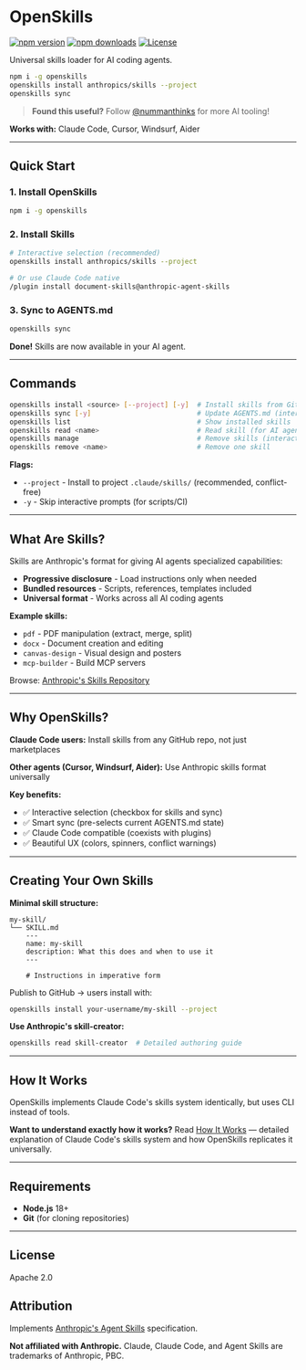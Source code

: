 # OpenSkills

[![npm version](https://img.shields.io/npm/v/openskills.svg)](https://www.npmjs.com/package/openskills)
[![npm downloads](https://img.shields.io/npm/dm/openskills.svg)](https://www.npmjs.com/package/openskills)
[![License](https://img.shields.io/badge/License-Apache%202.0-blue.svg)](https://opensource.org/licenses/Apache-2.0)

Universal skills loader for AI coding agents.

```bash
npm i -g openskills
openskills install anthropics/skills --project
openskills sync
```

> **Found this useful?** Follow [@nummanthinks](https://x.com/nummanthinks) for more AI tooling!

**Works with:** Claude Code, Cursor, Windsurf, Aider

---

## Quick Start

### 1. Install OpenSkills

```bash
npm i -g openskills
```

### 2. Install Skills

```bash
# Interactive selection (recommended)
openskills install anthropics/skills --project

# Or use Claude Code native
/plugin install document-skills@anthropic-agent-skills
```

### 3. Sync to AGENTS.md

```bash
openskills sync
```

**Done!** Skills are now available in your AI agent.

---

## Commands

```bash
openskills install <source> [--project] [-y]  # Install skills from GitHub
openskills sync [-y]                          # Update AGENTS.md (interactive)
openskills list                               # Show installed skills
openskills read <name>                        # Read skill (for AI agents)
openskills manage                             # Remove skills (interactive)
openskills remove <name>                      # Remove one skill
```

**Flags:**
- `--project` - Install to project `.claude/skills/` (recommended, conflict-free)
- `-y` - Skip interactive prompts (for scripts/CI)

---

## What Are Skills?

Skills are Anthropic's format for giving AI agents specialized capabilities:

- **Progressive disclosure** - Load instructions only when needed
- **Bundled resources** - Scripts, references, templates included
- **Universal format** - Works across all AI coding agents

**Example skills:**
- `pdf` - PDF manipulation (extract, merge, split)
- `docx` - Document creation and editing
- `canvas-design` - Visual design and posters
- `mcp-builder` - Build MCP servers

Browse: [Anthropic's Skills Repository](https://github.com/anthropics/skills)

---

## Why OpenSkills?

**Claude Code users:** Install skills from any GitHub repo, not just marketplaces

**Other agents (Cursor, Windsurf, Aider):** Use Anthropic skills format universally

**Key benefits:**
- ✅ Interactive selection (checkbox for skills and sync)
- ✅ Smart sync (pre-selects current AGENTS.md state)
- ✅ Claude Code compatible (coexists with plugins)
- ✅ Beautiful UX (colors, spinners, conflict warnings)

---

## Creating Your Own Skills

**Minimal skill structure:**

```
my-skill/
└── SKILL.md
    ---
    name: my-skill
    description: What this does and when to use it
    ---

    # Instructions in imperative form
```

Publish to GitHub → users install with:
```bash
openskills install your-username/my-skill --project
```

**Use Anthropic's skill-creator:**
```bash
openskills read skill-creator  # Detailed authoring guide
```

---

## How It Works

OpenSkills implements Claude Code's skills system identically, but uses CLI instead of tools.

**Want to understand exactly how it works?** Read [How It Works](docs/how-it-works.md) — detailed explanation of Claude Code's skills system and how OpenSkills replicates it universally.

---

## Requirements

- **Node.js** 18+
- **Git** (for cloning repositories)

---

## License

Apache 2.0

## Attribution

Implements [Anthropic's Agent Skills](https://www.anthropic.com/engineering/equipping-agents-for-the-real-world-with-agent-skills) specification.

**Not affiliated with Anthropic.** Claude, Claude Code, and Agent Skills are trademarks of Anthropic, PBC.

